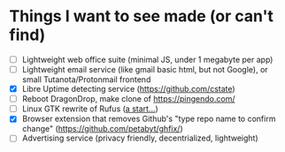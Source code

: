 # Things I want to see made (or can't find)
- [ ] Lightweight web office suite (minimal JS, under 1 megabyte per app)
- [ ] Lightweight email service (like gmail basic html, but not Google), or small Tutanota/Protonmail frontend
- [x] Libre Uptime detecting service (https://github.com/cstate)
- [ ] Reboot DragonDrop, make clone of https://pingendo.com/
- [ ] Linux GTK rewrite of Rufus ([a start...](https://github.com/kubastick/lufus))
- [x] Browser extension that removes Github's "type repo name to confirm change" (https://github.com/petabyt/ghfix/)
- [ ] Advertising service (privacy friendly, decentrialized, lightweight)
